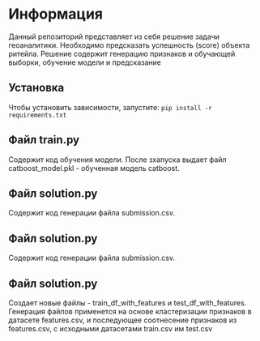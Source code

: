 # Информация
Данный репозиторий представляет из себя решение задачи геоаналитики. Необходимо предсказать успешность (score) объекта ритейла. Решение содержит генерацию признаков и обучающей выборки, обучение модели и предсказание

## Установка

Чтобы установить зависимости, запустите: ```pip install -r requirements.txt```

## Файл train.py
Содержит код обучения модели. После зхапуска выдает файл catboost_model.pkl - обученная модель catboost.

## Файл solution.py
Содержит код генерации файла submission.csv.

## Файл solution.py
Содержит код генерации файла submission.csv.

## Файл solution.py
Создает новые файлы - train_df_with_features и test_df_with_features. Генерация файлов применется на основе кластеризации признаков в датасете features.csv, и последующее соотнесение признаков из features.csv, с исходными датасетами train.csv им test.csv
